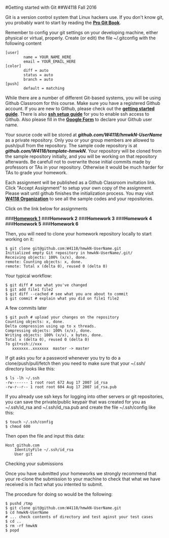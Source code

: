 #Getting started with Git
##W4118 Fall 2016

Git is a version control system that Linux hackers use. If you don't know git, you probably want to start by reading the [**Pro Git Book**](https://git-scm.com/book/en/v2).

Remember to config your git settings on your developing machine, either physical or virtual, properly. Create (or edit) the file ~/.gitconfig with the following content
```
[user]
        name = YOUR_NAME_HERE
        email = YOUR_EMAIL_HERE
[color]
        diff = auto
        status = auto
        branch = auto
[push]
        default = matching
```

While there are a number of different Git-based systems, you will be using Github Classroom for this course. Make sure you have a registered Github account. If you are new to Github, please check out the [**getting started guide**](https://help.github.com/articles/set-up-git/). There is also [**ssh setup guide**](https://help.github.com/articles/generating-an-ssh-key/) for you to enable ssh access to Github. Also please fill in the [**Google Form**](https://docs.google.com/a/columbia.edu/forms/d/1x_WFznM2y7ts_q6OpgXBOFbXd61Hnzv9NtwCgl6Pgjc) to declare your Github user name.

Your source code will be stored at **_github.com/W4118/hmwkN-UserName_** as a private repository. Only you or your group members are allowed to push/pull from the repository. The sample code repository is at **_github.com/W4118/template-hmwkN_**. Your repository will be cloned from the sample repository initially, and you will be working on that repository afterwards. Be carefull not to overwrite those initial commits made by professors or TAs in your repository. Otherwise it would be much harder for TAs to grade your homework.

Each assignment will be published as a Github Classroom invitation link. Click "Accept Assignment" to setup your own copy of the assignment. Please wait until github finishes the initialization process. You may visit [**W4118 Organization**](https://github.com/w4118) to see all the sample codes and your repositories.

Click on the link below for assignments

###[**Homework 1**](https://classroom.github.com/assignment-invitations/4fc3c84ba63f479d9f39281364b97017)
###**Homework 2**
###**Homework 3**
###**Homework 4**
###**Homework 5**
###**Homework 6**

Then, you will need to clone your homework repository locally to start working on it: 
```
$ git clone git@github.com:W4118/hmwkN-UserName.git
Initialized empty Git repository in hmwkN-UserName/.git/
Receiving objects: 100% (x/x), done.
remote: Counting objects: x, done.
remote: Total x (delta 0), reused 0 (delta 0)
```

Your typical workflow:
```
$ git diff # see what you've changed
$ git add file1 file2
$ git diff --cached # see what you are about to commit
$ git commit # explain what you did on file1 file2
```
A few commits later
```
$ git push # upload your changes on the repository
Counting objects: x, done.
Delta compression using up to x threads.
Compressing objects: 100% (x/x), done.
Writing objects: 100% (x/x), x bytes, done.
Total x (delta 0), reused 0 (delta 0)
To git+ssh://xxx
   xxxxxxx..xxxxxxx  master -> master
```
If git asks you for a password whenever you try to do a clone/push/pull/fetch then you need to make sure that your ~/.ssh/ directory looks like this: 
```
$ ls -lh ~/.ssh
-rw------- 1 root root 672 Aug 17 2007 id_rsa
-rw-r--r-- 1 root root 604 Aug 17 2007 id_rsa.pub
```
If you already use ssh keys for logging into other servers or git repositories, you can save the private/public keypair that was created for you as ~/.ssh/id_rsa and ~/.ssh/id_rsa.pub and create the file ~/.ssh/config like this:
```
$ touch ~/.ssh/config
$ chmod 600
```
Then open the file and input this data:
```
Host github.com
	IdentityFile ~/.ssh/id_rsa
	User git
```

Checking your submissions

Once you have submitted your homeworks we strongly recommend that your re-clone the submission to your machine to check that what we have received is in fact what you intented to submit.

The procedure for doing so would be the following:
```
$ pushd /tmp
$ git clone git@github.com:W4118/hmwkN-UserName.git
$ cd hmwkN-UserName
# ... check contents of directory and test aginst your test cases
$ cd ..
$ rm -rf hmwkN
$ popd
```
